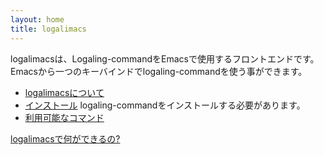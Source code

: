 ```yaml
---
layout: home
title: logalimacs
---
```


logalimacsは、Logaling-commandをEmacsで使用するフロントエンドです。  
Emacsから一つのキーバインドでlogaling-commandを使う事ができます。

* [logalimacsについて](/logalimacs/about.html)
* [インストール](/logalimacs/install.html)
logaling-commandをインストールする必要があります。
* [利用可能なコマンド](/logalimacs/commands.html)


[logalimacsで何ができるの?](/logalimacs/tutorial.html)
